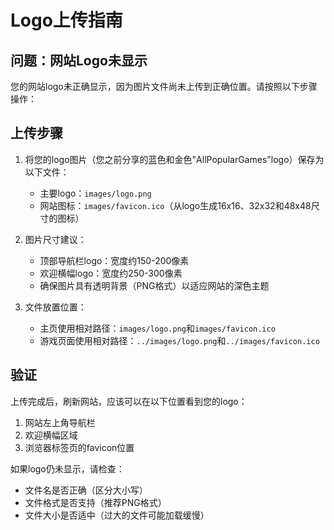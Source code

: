 # Logo上传指南

## 问题：网站Logo未显示

您的网站logo未正确显示，因为图片文件尚未上传到正确位置。请按照以下步骤操作：

## 上传步骤

1. 将您的logo图片（您之前分享的蓝色和金色"AllPopularGames"logo）保存为以下文件：
   - 主要logo：`images/logo.png`
   - 网站图标：`images/favicon.ico`（从logo生成16x16、32x32和48x48尺寸的图标）

2. 图片尺寸建议：
   - 顶部导航栏logo：宽度约150-200像素
   - 欢迎横幅logo：宽度约250-300像素
   - 确保图片具有透明背景（PNG格式）以适应网站的深色主题

3. 文件放置位置：
   - 主页使用相对路径：`images/logo.png`和`images/favicon.ico`
   - 游戏页面使用相对路径：`../images/logo.png`和`../images/favicon.ico`

## 验证

上传完成后，刷新网站，应该可以在以下位置看到您的logo：
1. 网站左上角导航栏
2. 欢迎横幅区域
3. 浏览器标签页的favicon位置

如果logo仍未显示，请检查：
- 文件名是否正确（区分大小写）
- 文件格式是否支持（推荐PNG格式）
- 文件大小是否适中（过大的文件可能加载缓慢） 